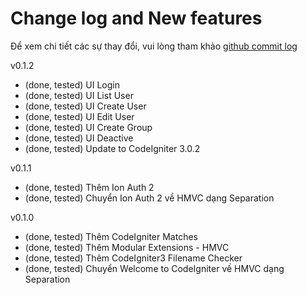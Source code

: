 # Change log and New features
Để xem chi tiết các sự thay đổi, vui lòng tham khảo [github commit log](https://github.com/nguyenanhnhan/cibundle/commits/master)

v0.1.2
- (done, tested) UI Login
- (done, tested) UI List User
- (done, tested) UI Create User
- (done, tested) UI Edit User
- (done, tested) UI Create Group
- (done, tested) UI Deactive
- (done, tested) Update to CodeIgniter 3.0.2

v0.1.1
- (done, tested) Thêm Ion Auth 2
- (done, tested) Chuyển Ion Auth 2 về HMVC dạng Separation

v0.1.0
- (done, tested) Thêm CodeIgniter Matches 
- (done, tested) Thêm Modular Extensions - HMVC
- (done, tested) Thêm CodeIgniter3 Filename Checker
- (done, tested) Chuyển Welcome to CodeIgniter về HMVC dạng Separation
